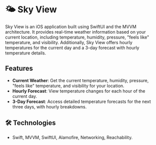 # 🌤️ Sky View

Sky View is an iOS application built using SwiftUI and the MVVM architecture. It provides real-time weather information based on your current location, including temperature, humidity, pressure, "feels like" temperature, and visibility. Additionally, Sky View offers hourly temperatures for the current day and a 3-day forecast with hourly temperature details.

## Features

- **Current Weather**: Get the current temperature, humidity, pressure, "feels like" temperature, and visibility for your location.
- **Hourly Forecast**: View temperature changes for each hour of the current day.
- **3-Day Forecast**: Access detailed temperature forecasts for the next three days, with hourly breakdowns.


## 🛠️ Technologies

- Swift, MVVM, SwiftUI, Alamofire, Networking, Reachability.


